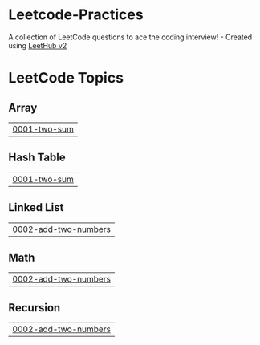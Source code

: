# Leetcode-Practices
A collection of LeetCode questions to ace the coding interview! - Created using [LeetHub v2](https://github.com/arunbhardwaj/LeetHub-2.0)

<!---LeetCode Topics Start-->
# LeetCode Topics
## Array
|  |
| ------- |
| [0001-two-sum](https://github.com/sanjay1882/Leetcode-Practices/tree/master/0001-two-sum) |
## Hash Table
|  |
| ------- |
| [0001-two-sum](https://github.com/sanjay1882/Leetcode-Practices/tree/master/0001-two-sum) |
## Linked List
|  |
| ------- |
| [0002-add-two-numbers](https://github.com/sanjay1882/Leetcode-Practices/tree/master/0002-add-two-numbers) |
## Math
|  |
| ------- |
| [0002-add-two-numbers](https://github.com/sanjay1882/Leetcode-Practices/tree/master/0002-add-two-numbers) |
## Recursion
|  |
| ------- |
| [0002-add-two-numbers](https://github.com/sanjay1882/Leetcode-Practices/tree/master/0002-add-two-numbers) |
<!---LeetCode Topics End-->